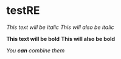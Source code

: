 # testRE
*This text will be italic*
_This will also be italic_

**This text will be bold**
__This will also be bold__

_You **can** combine them_
